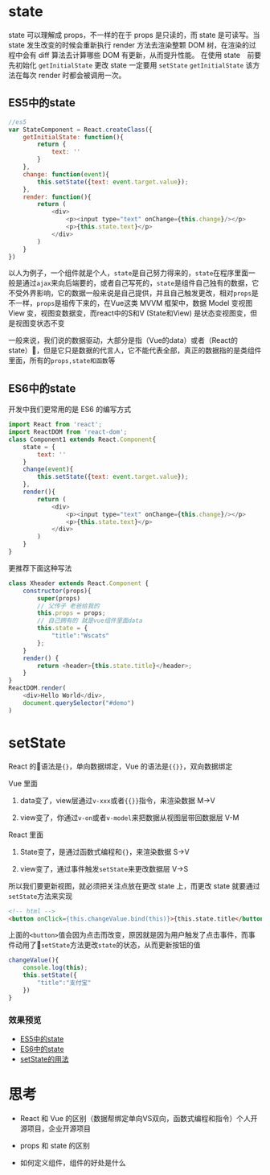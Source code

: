 # state

state 可以理解成 props，不一样的在于 props 是只读的，而 state 是可读写。当 state 发生改变的时候会重新执行 render 方法去渲染整颗 DOM 树，在渲染的过程中会有 diff 算法去计算哪些 DOM 有更新，从而提升性能。
在使用 state　前要先初始化 `getInitialState`
更改 state 一定要用 `setState`
`getInitialState` 该方法在每次 render 时都会被调用一次。

## ES5中的state
```javascript
//es5
var StateComponent = React.createClass({
    getInitialState: function(){
        return {
            text: ''
        }
    },
    change: function(event){
        this.setState({text: event.target.value});
    },
    render: function(){
        return (
            <div>
                <p><input type="text" onChange={this.change}/></p>
                <p>{this.state.text}</p>
            </div>
        )
    }
}) 
```

以人为例子，一个组件就是个人，`state`是自己努力得来的，`state`在程序里面一般是通过`ajax`来向后端要的，或者自己写死的，`state`是组件自己独有的数据，它不受外界影响，它的数据一般来说是自己提供，并且自己触发更改，相对`props`是不一样，`props`是祖传下来的，在Vue这类 MVVM 框架中，数据 Model 变视图 View 变，视图变数据变，而react中的S和V (State和View) 是状态变视图变，但是视图变状态不变

一般来说，我们说的数据驱动，大部分是指（Vue的data）或者（React的state），但是它只是数据的代言人，它不能代表全部，真正的数据指的是类组件里面，所有的`props,state和函数`等

## ES6中的state

开发中我们更常用的是 ES6 的编写方式
```js
import React from 'react';
import ReactDOM from 'react-dom';
class Component1 extends React.Component{
    state = {
        text: ''
    }
    change(event){
        this.setState({text: event.target.value});
    },
    render(){
        return (
            <div>
                <p><input type="text" onChange={this.change}/></p>
                <p>{this.state.text}</p>
            </div>
        )
    }
}
```
更推荐下面这种写法
```js
class Xheader extends React.Component {
    constructor(props){
        super(props)
        // 父传子 老爸给我的
        this.props = props;
        // 自己拥有的 就是vue组件里面data
        this.state = {
            "title":"Wscats"
        };
    }
    render() {
        return <header>{this.state.title}</header>;
    }
}
ReactDOM.render(
    <div>Hello World</div>,
    document.querySelector("#demo")
)
```

# setState

React 的语法是`{}`，单向数据绑定，Vue 的语法是`{{}}`，双向数据绑定

Vue 里面

1. data变了，view层通过`v-xxx`或者`{{}}`指令，来渲染数据   M->V

2. view变了，你通过`v-on`或者`v-model`来把数据从视图层带回数据层  V-M

React 里面

1. State变了，是通过函数式编程和`{}`，来渲染数据   S->V

2. view变了，通过事件触发`setState`来更改数据层   V->S

所以我们要更新视图，就必须把关注点放在更改 state 上，而更改 state 就要通过`setState`方法来实现

```html
<!-- html -->
<button onClick={this.changeValue.bind(this)}>{this.state.title</button>
```
上面的`<button>`值会因为点击而改变，原因就是因为用户触发了点击事件，而事件动用了`setState`方法更改`state`的状态，从而更新按钮的值
```js
changeValue(){
    console.log(this);
    this.setState({
        "title":"支付宝"
    })
}
```

### 效果预览

- [ES5中的state](https://wscats.github.io/react-tutorial/react/component/src/state/es5-state.html)
- [ES6中的state](https://wscats.github.io/react-tutorial/react/component/src/state/es6-state.html)
- [setState的用法](https://wscats.github.io/react-tutorial/react/component/src/state/setState.html)

#  思考

- React 和 Vue 的区别（数据帮绑定单向VS双向，函数式编程和指令）个人开源项目，企业开源项目

- props 和 state 的区别

- 如何定义组件，组件的好处是什么
